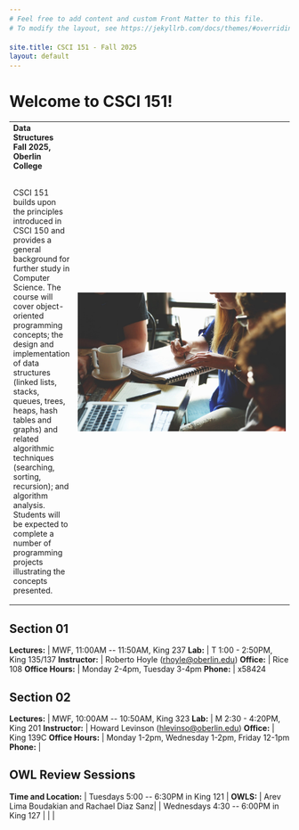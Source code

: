 ```yaml
---
# Feel free to add content and custom Front Matter to this file.
# To modify the layout, see https://jekyllrb.com/docs/themes/#overriding-theme-defaults

site.title: CSCI 151 - Fall 2025
layout: default
---
```


# Welcome to CSCI 151!

<table style="outline-style:none;">
<tr>
<td>
<strong>Data Structures</strong><br/>
<strong>Fall 2025, Oberlin College</strong><br/><br/>

CSCI 151 builds upon the principles introduced in CSCI 150 and provides a general background for further study in Computer Science. The course will cover object-oriented programming concepts; the design and implementation of data structures (linked lists, stacks, queues, trees, heaps, hash tables and graphs) and related algorithmic techniques (searching, sorting, recursion); and algorithm analysis. Students will be expected to complete a number of programming projects illustrating the concepts presented.
</td>
<td style="width: 5in;">
<img style="width: 5in;" src="images/startup-594090_1280.jpg"/>
</td>
</tr>
</table>

## Section 01

**Lectures:** | MWF, 11:00AM -- 11:50AM, King 237
**Lab:** | T 1:00 - 2:50PM, King 135/137
**Instructor:** | Roberto Hoyle (rhoyle@oberlin.edu)
**Office:** | Rice 108
**Office Hours:** | Monday 2-4pm, Tuesday 3-4pm 
**Phone:** | x58424

## Section 02

**Lectures:** | MWF, 10:00AM -- 10:50AM, King 323
**Lab:** | M 2:30 - 4:20PM, King 201
**Instructor:** | Howard Levinson (hlevinso@oberlin.edu)
**Office:** | King 139C
**Office Hours:** | Monday 1-2pm, Wednesday 1-2pm, Friday 12-1pm
**Phone:** | 

## OWL Review Sessions

**Time and Location:** | Tuesdays 5:00 -- 6:30PM in King 121   | **OWLS:** | Arev Lima Boudakian and Rachael Diaz Sanz|
| Wednesdays 4:30 -- 6:00PM in King 127 | | | 

